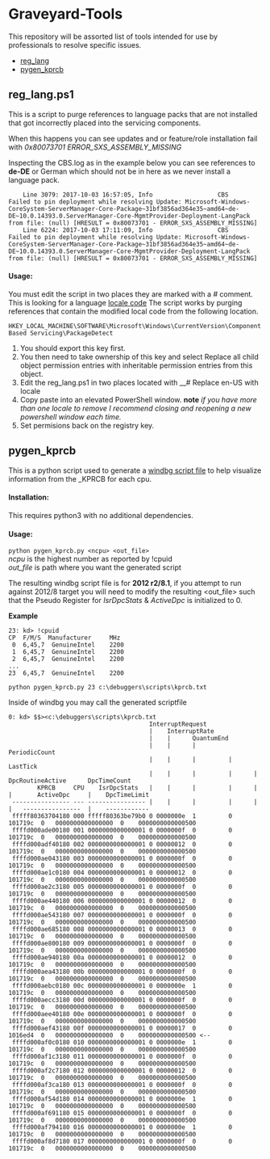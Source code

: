 # Graveyard-Tools
This repository will be assorted list of tools intended for use by professionals to resolve specific issues. 
* [reg_lang](https://github.com/00-eight/Graveyard-Tools#reg_langps1)
* [pygen_kprcb](https://github.com/00-eight/Graveyard-Tools#pygen_kprcb)

## reg_lang.ps1 
This is a script to purge references to language packs that are not installed that got incorrectly placed into the servicing components.  
  
When this happens you can see updates and or feature/role installation fail with *0x80073701 ERROR_SXS_ASSEMBLY_MISSING*

  
Inspecting the CBS.log as in the example below you can see references to __de-DE__ or German which should not be in here as we never install a language pack. 
```
	Line 3079: 2017-10-03 16:57:05, Info                  CBS    Failed to pin deployment while resolving Update: Microsoft-Windows-CoreSystem-ServerManager-Core-Package~31bf3856ad364e35~amd64~de-DE~10.0.14393.0.ServerManager-Core-MgmtProvider-Deployment-LangPack from file: (null) [HRESULT = 0x80073701 - ERROR_SXS_ASSEMBLY_MISSING]
	Line 6224: 2017-10-03 17:11:09, Info                  CBS    Failed to pin deployment while resolving Update: Microsoft-Windows-CoreSystem-ServerManager-Core-Package~31bf3856ad364e35~amd64~de-DE~10.0.14393.0.ServerManager-Core-MgmtProvider-Deployment-LangPack from file: (null) [HRESULT = 0x80073701 - ERROR_SXS_ASSEMBLY_MISSING]
```

#### Usage:

You must edit the script in two places they are marked with a _#_ comment. This is looking for a language [locale code](https://msdn.microsoft.com/en-us/library/cc233982.aspx)
The script works by purging references that contain the modified local code from the following location.  
  
```HKEY_LOCAL_MACHINE\SOFTWARE\Microsoft\Windows\CurrentVersion\Component Based Servicing\PackageDetect```
  
1. You should export this key first. 
2. You then need to take ownership of this key and select Replace all child object permission entries with inheritable permission entries from this object.
3. Edit the reg_lang.ps1 in two places located with __# Replace en-US with locale 
4. Copy paste into an elevated PowerShell window. __note__ *if you have more than one locale to remove I recommend closing and reopening a new powershell window each time.*
5. Set permisions back on the registry key. 

## pygen_kprcb
This is a python script used to generate a [windbg script file](https://docs.microsoft.com/en-us/windows-hardware/drivers/debugger/using-script-files)
 to help visualize information from the _KPRCB for each cpu.   

#### Installation:
This requires python3 with no additional dependencies.

#### Usage:
`python pygen_kprcb.py <ncpu> <out_file>`   
_ncpu_ is the highest number as reported by !cpuid   
*out_file* is path where you want the generated script   
   
The resulting windbg script file is for __2012 r2/8.1__, if you attempt to run against 2012/8 target 
 you will need to modify the resulting <out_file> such that the Pseudo Register for _IsrDpcStats_ & _ActiveDpc_ is initialized to 0.


__Example__ 
```
23: kd> !cpuid
CP  F/M/S  Manufacturer     MHz
 0  6,45,7  GenuineIntel    2200
 1  6,45,7  GenuineIntel    2200
 2  6,45,7  GenuineIntel    2200
...
23  6,45,7  GenuineIntel    2200
```

`python pygen_kprcb.py 23 c:\debuggers\scripts\kprcb.txt`

Inside of windbg you may call the generated scriptfile 
```
0: kd> $$><c:\debuggers\scripts\kprcb.txt
                                       InterruptRequest
                                       |    InterruptRate
                                       |    |      QuantumEnd
                                       |    |      |         PeriodicCount
                                       |    |      |         |      LastTick
                                       |    |      |         |      |     DpcRoutineActive      DpcTimeCount
        KPRCB     CPU    IsrDpcStats   |    |      |         |      |     |       ActiveDpc     |    DpcTimeLimit
 ---------------- --- ---------------- |    |      |         |      |     |   ----------------  |    ------------
 fffff80363704180 000 fffff80363be79b0 0 0000000e  1         0   101719c  0   0000000000000000  0    0000000000000500
 ffffd000ade00180 001 0000000000000001 0 0000000f  0         0   101719c  0   0000000000000000  0    0000000000000500
 ffffd000adf40180 002 0000000000000001 0 00000012  0         0   101719c  0   0000000000000000  0    0000000000000500
 ffffd000ae043180 003 0000000000000001 0 0000000f  0         0   101719c  0   0000000000000000  0    0000000000000500
 ffffd000ae1c0180 004 0000000000000001 0 00000012  0         0   101719c  0   0000000000000000  0    0000000000000500
 ffffd000ae2c3180 005 0000000000000001 0 0000000f  0         0   101719c  0   0000000000000000  0    0000000000000500
 ffffd000ae440180 006 0000000000000001 0 00000012  0         0   101719c  0   0000000000000000  0    0000000000000500
 ffffd000ae543180 007 0000000000000001 0 0000000f  0         0   101719c  0   0000000000000000  0    0000000000000500
 ffffd000ae685180 008 0000000000000001 0 00000013  0         0   101719c  0   0000000000000000  0    0000000000000500
 ffffd000ae800180 009 0000000000000001 0 0000000f  0         0   101719c  0   0000000000000000  0    0000000000000500
 ffffd000ae940180 00a 0000000000000001 0 00000012  0         0   101719c  0   0000000000000000  0    0000000000000500
 ffffd000aea43180 00b 0000000000000001 0 0000000f  0         0   101719c  0   0000000000000000  0    0000000000000500
 ffffd000aebc0180 00c 0000000000000001 0 0000000e  1         0   101719c  0   0000000000000000  0    0000000000000500
 ffffd000aecc3180 00d 0000000000000001 0 0000000f  0         0   101719c  0   0000000000000000  0    0000000000000500
 ffffd000aee40180 00e 0000000000000001 0 0000000f  0         0   101719c  0   0000000000000000  0    0000000000000500
 ffffd000aef43180 00f 0000000000000001 0 00000017  0         0   1016ed4  0   0000000000000000  0    0000000000000500 <--
 ffffd000af0c0180 010 0000000000000001 0 0000000e  1         0   101719c  0   0000000000000000  0    0000000000000500
 ffffd000af1c3180 011 0000000000000001 0 0000000f  0         0   101719c  0   0000000000000000  0    0000000000000500
 ffffd000af2c7180 012 0000000000000001 0 00000012  0         0   101719c  0   0000000000000000  0    0000000000000500
 ffffd000af3ca180 013 0000000000000001 0 0000000f  0         0   101719c  0   0000000000000000  0    0000000000000500
 ffffd000af54d180 014 0000000000000001 0 0000000e  1         0   101719c  0   0000000000000000  0    0000000000000500
 ffffd000af691180 015 0000000000000001 0 0000000f  0         0   101719c  0   0000000000000000  0    0000000000000500
 ffffd000af794180 016 0000000000000001 0 0000000e  1         0   101719c  0   0000000000000000  0    0000000000000500
 ffffd000af8d7180 017 0000000000000001 0 0000000f  0         0   101719c  0   0000000000000000  0    0000000000000500
```